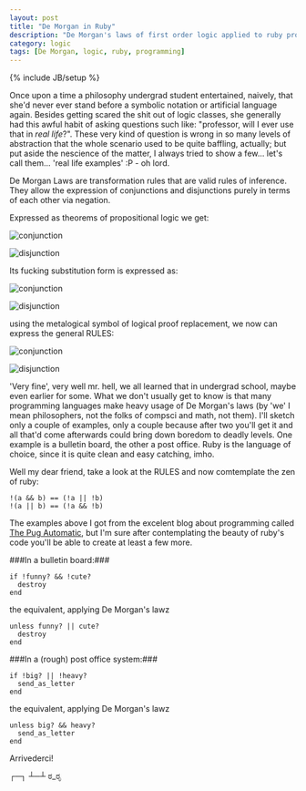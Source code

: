 ```yaml
---
layout: post
title: "De Morgan in Ruby"
description: "De Morgan's laws of first order logic applied to ruby programming language"
category: logic
tags: [De Morgan, logic, ruby, programming]
---
```

{% include JB/setup %}



Once upon a time a philosophy undergrad student  entertained, naively, that she'd never ever stand before a symbolic notation or artificial language again. Besides getting scared the shit out of logic classes, she generally had this awful habit of asking questions such like: "professor, will I ever use that in *real life*?". These very kind of question is wrong in so many levels of abstraction that the whole scenario used to be quite baffling, actually; but put aside the nescience of the matter, I always tried to show a few... let's call them... 'real life examples' :P - oh lord. 

De Morgan Laws are transformation rules that are valid rules of inference. They allow the expression of conjunctions and disjunctions purely in terms of each other via negation.

Expressed as theorems of propositional logic we get:

![conjunction](file:///Users/bernardoalonso/Documents/UFMT/2012/Logica_2012_02/De%20Morgan%27s%20laws_files/9b694d1e80c3537a063441297ae31946.png)

![disjunction](file:///Users/bernardoalonso/Documents/UFMT/2012/Logica_2012_02/De%20Morgan%27s%20laws_files/176a63bc963d8d2d8b6cb8341baa8304.png)

Its fucking substitution form is expressed as:

![conjunction](file:///Users/bernardoalonso/Documents/UFMT/2012/Logica_2012_02/De%20Morgan%27s%20laws_files/2d4cbdd03edfd5cb93b9e70bf8b58233.png)

![disjunction](file:///Users/bernardoalonso/Documents/UFMT/2012/Logica_2012_02/De%20Morgan%27s%20laws_files/65963b6fe3284e1b959603007abdb144.png)

using the metalogical symbol of logical proof replacement, we now can express the general RULES:

![conjunction](file:///Users/bernardoalonso/Documents/UFMT/2012/Logica_2012_02/De%20Morgan%27s%20laws_files/d0c9ab32c6729224e3c7139ee2cd8e7e.png)

![disjunction](file:///Users/bernardoalonso/Documents/UFMT/2012/Logica_2012_02/De%20Morgan%27s%20laws_files/ad7152bc4cefb69bbff2b5b2927e5281.png) 

'Very fine', very well mr. hell, we all learned that in  undergrad school, maybe even earlier for some. What we don't usually get to know is that many programming languages make heavy usage of De Morgan's laws (by 'we' I mean philosophers, not the  folks of compsci and math, not them). I'll sketch only a couple of examples, only a couple because after two you'll get it and all that'd come afterwards could bring down boredom to deadly levels.  One example is a bulletin board, the other a post office. Ruby is the language of choice, since it is quite clean and easy catching, imho. 

Well my dear friend, take a look at the RULES and now comtemplate the zen of ruby:

    !(a && b) == (!a || !b)
    !(a || b) == (!a && !b)

The examples above I got from the excelent blog about programming called [The Pug Automatic](http://thepugautomatic.com/2012/09/de-morgans-laws-in-programming/), but I'm sure after contemplating the beauty of ruby's code you'll be able to create at least a few more.

###In a bulletin board:###

    if !funny? && !cute?
      destroy
    end

the equivalent, applying De Morgan's lawz

    unless funny? || cute?
      destroy
    end

###In a (rough) post office system:###

    if !big? || !heavy?
      send_as_letter
    end

the equivalent, applying De Morgan's lawz

    unless big? && heavy?
      send_as_letter
    end


Arrivederci!

┌─┐
┴─┴
ಠ_ರೃ
